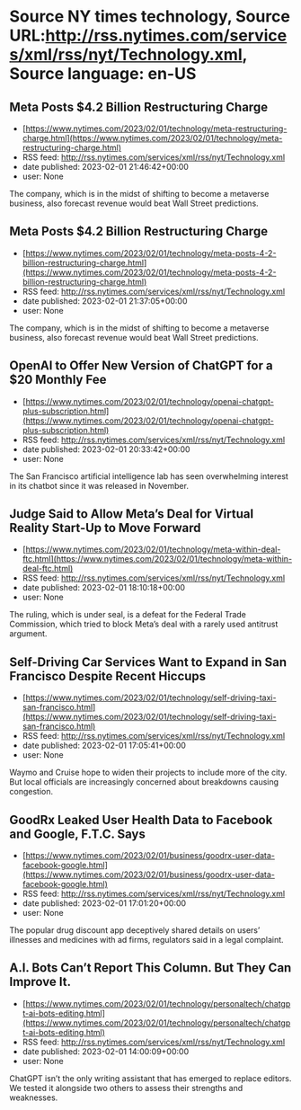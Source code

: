 # Source NY times technology, Source URL:http://rss.nytimes.com/services/xml/rss/nyt/Technology.xml, Source language: en-US

## Meta Posts $4.2 Billion Restructuring Charge
 - [https://www.nytimes.com/2023/02/01/technology/meta-restructuring-charge.html](https://www.nytimes.com/2023/02/01/technology/meta-restructuring-charge.html)
 - RSS feed: http://rss.nytimes.com/services/xml/rss/nyt/Technology.xml
 - date published: 2023-02-01 21:46:42+00:00
 - user: None

The company, which is in the midst of shifting to become a metaverse business, also forecast revenue would beat Wall Street predictions.

## Meta Posts $4.2 Billion Restructuring Charge
 - [https://www.nytimes.com/2023/02/01/technology/meta-posts-4-2-billion-restructuring-charge.html](https://www.nytimes.com/2023/02/01/technology/meta-posts-4-2-billion-restructuring-charge.html)
 - RSS feed: http://rss.nytimes.com/services/xml/rss/nyt/Technology.xml
 - date published: 2023-02-01 21:37:05+00:00
 - user: None

The company, which is in the midst of shifting to become a metaverse business, also forecast revenue would beat Wall Street predictions.

## OpenAI to Offer New Version of ChatGPT for a $20 Monthly Fee
 - [https://www.nytimes.com/2023/02/01/technology/openai-chatgpt-plus-subscription.html](https://www.nytimes.com/2023/02/01/technology/openai-chatgpt-plus-subscription.html)
 - RSS feed: http://rss.nytimes.com/services/xml/rss/nyt/Technology.xml
 - date published: 2023-02-01 20:33:42+00:00
 - user: None

The San Francisco artificial intelligence lab has seen overwhelming interest in its chatbot since it was released in November.

## Judge Said to Allow Meta’s Deal for Virtual Reality Start-Up to Move Forward
 - [https://www.nytimes.com/2023/02/01/technology/meta-within-deal-ftc.html](https://www.nytimes.com/2023/02/01/technology/meta-within-deal-ftc.html)
 - RSS feed: http://rss.nytimes.com/services/xml/rss/nyt/Technology.xml
 - date published: 2023-02-01 18:10:18+00:00
 - user: None

The ruling, which is under seal, is a defeat for the Federal Trade Commission, which tried to block Meta’s deal with a rarely used antitrust argument.

## Self-Driving Car Services Want to Expand in San Francisco Despite Recent Hiccups
 - [https://www.nytimes.com/2023/02/01/technology/self-driving-taxi-san-francisco.html](https://www.nytimes.com/2023/02/01/technology/self-driving-taxi-san-francisco.html)
 - RSS feed: http://rss.nytimes.com/services/xml/rss/nyt/Technology.xml
 - date published: 2023-02-01 17:05:41+00:00
 - user: None

Waymo and Cruise hope to widen their projects to include more of the city. But local officials are increasingly concerned about breakdowns causing congestion.

## GoodRx Leaked User Health Data to Facebook and Google, F.T.C. Says
 - [https://www.nytimes.com/2023/02/01/business/goodrx-user-data-facebook-google.html](https://www.nytimes.com/2023/02/01/business/goodrx-user-data-facebook-google.html)
 - RSS feed: http://rss.nytimes.com/services/xml/rss/nyt/Technology.xml
 - date published: 2023-02-01 17:01:20+00:00
 - user: None

The popular drug discount app deceptively shared details on users’ illnesses and medicines with ad firms, regulators said in a legal complaint.

## A.I. Bots Can’t Report This Column. But They Can Improve It.
 - [https://www.nytimes.com/2023/02/01/technology/personaltech/chatgpt-ai-bots-editing.html](https://www.nytimes.com/2023/02/01/technology/personaltech/chatgpt-ai-bots-editing.html)
 - RSS feed: http://rss.nytimes.com/services/xml/rss/nyt/Technology.xml
 - date published: 2023-02-01 14:00:09+00:00
 - user: None

ChatGPT isn’t the only writing assistant that has emerged to replace editors. We tested it alongside two others to assess their strengths and weaknesses.
